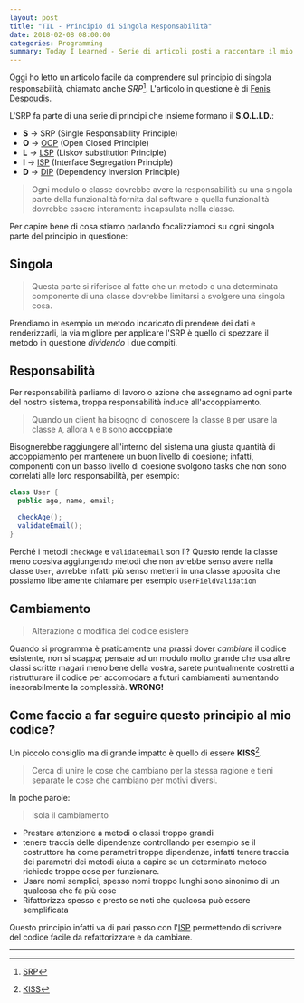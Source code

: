 ```yaml
---
layout: post
title: "TIL - Principio di Singola Responsabilità"
date: 2018-02-08 08:00:00
categories: Programming
summary: Today I Learned - Serie di articoli posti a raccontare il mio percorso di studio giornaliero in cui cercherò di riassumere concetti tecnici e non ~ 
---
```


Oggi ho letto un articolo facile da comprendere sul principio di singola responsabilità, chiamato anche *SRP*[^1].
L'articolo in questione è di [Fenis Despoudis](https://codeburst.io/understanding-solid-principles-single-responsibility-b7c7ec0bf80).

L'SRP fa parte di una serie di principi che insieme formano il **S.O.L.I.D.**:

* **S** -> SRP (Single Responsability Principle)
* **O** -> [OCP](https://dlion.github.io/til-ocp/) (Open Closed Principle)
* **L** -> [LSP](https://dlion.github.io/til-lsp) (Liskov substitution Principle)
* **I** -> [ISP](https://dlion.github.io/til-isp/) (Interface Segregation Principle)
* **D** -> [DIP](https://dlion.github.io/til-dip) (Dependency Inversion Principle)

> Ogni modulo o classe dovrebbe avere la responsabilità su una singola parte della funzionalità fornita dal software e quella funzionalità dovrebbe essere interamente incapsulata nella classe.

Per capire bene di cosa stiamo parlando focalizziamoci su ogni singola parte del principio in questione:


## Singola

> Questa parte si riferisce al fatto che un metodo o una determinata componente di una classe dovrebbe limitarsi a svolgere una singola cosa.

Prendiamo in esempio un metodo incaricato di prendere dei dati e renderizzarli, la via migliore per applicare l'SRP è quello di spezzare il metodo in questione *dividendo* i due compiti.


## Responsabilità

Per responsabilità parliamo di lavoro o azione che assegnamo ad ogni parte del nostro sistema, troppa responsabilità induce all'accoppiamento.

> Quando un client ha bisogno di conoscere la classe `B` per usare la classe `A`, allora `A` e `B` sono **accoppiate**

Bisognerebbe raggiungere all'interno del sistema una giusta quantità di accoppiamento per mantenere un buon livello di coesione; infatti, componenti con un basso livello di coesione svolgono tasks che non sono correlati alle loro responsabilità, per esempio:

```java
class User {
  public age, name, email;

  checkAge();
  validateEmail();
}
```

Perché i metodi `checkAge` e `validateEmail` son lì? Questo rende la classe meno coesiva aggiungendo metodi che non avrebbe senso avere nella classe `User`, avrebbe infatti più senso metterli in una classe apposita che possiamo liberamente chiamare per esempio `UserFieldValidation`


## Cambiamento

> Alterazione o modifica del codice esistere

Quando si programma è praticamente una prassi dover *cambiare* il codice esistente, non si scappa; pensate ad un modulo molto grande che usa altre classi scritte magari meno bene della vostra, sarete puntualmente costretti a ristrutturare il codice per accomodare a futuri cambiamenti aumentando inesorabilmente la complessità. **WRONG!**


## Come faccio a far seguire questo principio al mio codice?

Un piccolo consiglio ma di grande impatto è quello di essere **KISS**[^2].

> Cerca di unire le cose che cambiano per la stessa ragione e tieni separate le cose che cambiano per motivi diversi.

In poche parole:

> Isola il cambiamento

* Prestare attenzione a metodi o classi troppo grandi
* tenere traccia delle dipendenze controllando per esempio se il costruttore ha come parametri troppe dipendenze, infatti tenere traccia dei parametri dei metodi aiuta a capire se un determinato metodo richiede troppe cose per funzionare.
* Usare nomi semplici, spesso nomi troppo lunghi sono sinonimo di un qualcosa che fa più cose
* Rifattorizza spesso e presto se noti che qualcosa può essere semplificata

Questo principio infatti va di pari passo con l'[ISP](https://dlion.github.io/til-isp/) permettendo di scrivere del codice facile da refattorizzare e da cambiare.

---

[^1]: [SRP](https://it.wikipedia.org/wiki/Principio_di_singola_responsabilit%C3%A0)
[^2]: [KISS](https://en.wikipedia.org/wiki/KISS_principle)
